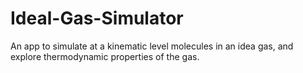 # Ideal-Gas-Simulator
An app to simulate at a kinematic level molecules in an idea gas, and explore thermodynamic properties of the gas.

